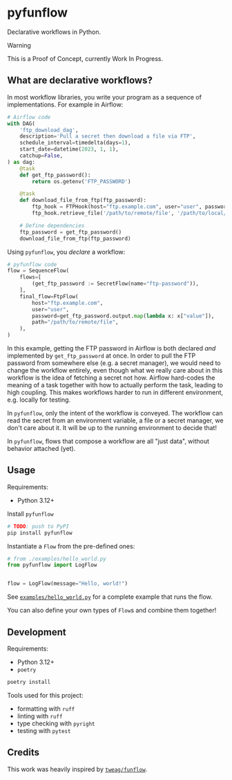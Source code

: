 # pyfunflow

Declarative workflows in Python.

> [!WARNING]
> This is a Proof of Concept, currently Work In Progress.


## What are declarative workflows?

In most workflow libraries, you write your program as a sequence of implementations.
For example in Airflow:

```python
# Airflow code
with DAG(
    'ftp_download_dag',
    description='Pull a secret then download a file via FTP',
    schedule_interval=timedelta(days=1),
    start_date=datetime(2023, 1, 1),
    catchup=False,
) as dag:
    @task
    def get_ftp_password():
        return os.getenv('FTP_PASSWORD')

    @task
    def download_file_from_ftp(ftp_password):
        ftp_hook = FTPHook(host="ftp.example.com", user="user", password=ftp_password)
        ftp_hook.retrieve_file('/path/to/remote/file', '/path/to/local/file')

    # Define dependencies
    ftp_password = get_ftp_password()
    download_file_from_ftp(ftp_password)
```

Using `pyfunflow`, you _declare_ a workflow:

```python
# pyfunflow code
flow = SequenceFlow(
    flows=[
        (get_ftp_password := SecretFlow(name="ftp-password")),
    ],
    final_flow=FtpFlow(
        host="ftp.example.com",
        user="user",
        password=get_ftp_password.output.map(lambda x: x["value"]),
        path="/path/to/remote/file",
    ),
)
```

In this example, getting the FTP password in Airflow is both declared _and_ implemented by `get_ftp_password` at once.
In order to pull the FTP password from somewhere else (e.g. a secret manager), we would need to change the workflow entirely,
even though what we really care about in this workflow is the idea of fetching a secret not how.
Airflow hard-codes the meaning of a task together with how to actually perform the task, leading to high coupling.
This makes workflows harder to run in different environment, e.g. locally for testing.

In `pyfunflow`, only the intent of the workflow is conveyed.
The workflow can read the secret from an environment variable, a file or a secret manager, we don't care about it. 
It will be up to the running environment to decide that!

In `pyfunflow`, flows that compose a workflow are all "just data", without behavior attached (yet).

## Usage

Requirements:
- Python 3.12+

Install `pyfunflow`

```sh
# TODO: push to PyPI
pip install pyfunflow
```

Instantiate a `Flow` from the pre-defined ones:

```python
# from ./examples/hello_world.py
from pyfunflow import LogFlow


flow = LogFlow(message="Hello, world!")
```

See [`examples/hello_world.py`](./examples/hello_world.py) for a complete example that runs the flow.

You can also define your own types of `Flow`s and combine them together!

## Development

Requirements:
- Python 3.12+
- `poetry`

```sh
poetry install
```

Tools used for this project:
- formatting with `ruff`
- linting with `ruff`
- type checking with `pyright`
- testing with `pytest`

## Credits

This work was heavily inspired by [`tweag/funflow`](https://github.com/tweag/funflow).
